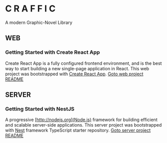 # C R A F F I C
A modern Graphic-Novel Library

## WEB
### Getting Started with Create React App
Create React App is a fully configured frontend environment, and is the best way to start building a new single-page application in React. This web project was bootstrapped with [Create React App](https://github.com/facebook/create-react-app).
[Goto web project README](./web/README.md)

## SERVER
### Getting Started with NestJS
A progressive [http://nodejs.org](Node.js) framework for building efficient and scalable server-side applications. This server project was bootstrapped with [Nest](https://github.com/nestjs/nest) framework TypeScript starter repository.
[Goto server project README](./server/README.md)